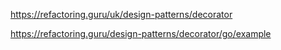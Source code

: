 https://refactoring.guru/uk/design-patterns/decorator

https://refactoring.guru/design-patterns/decorator/go/example

